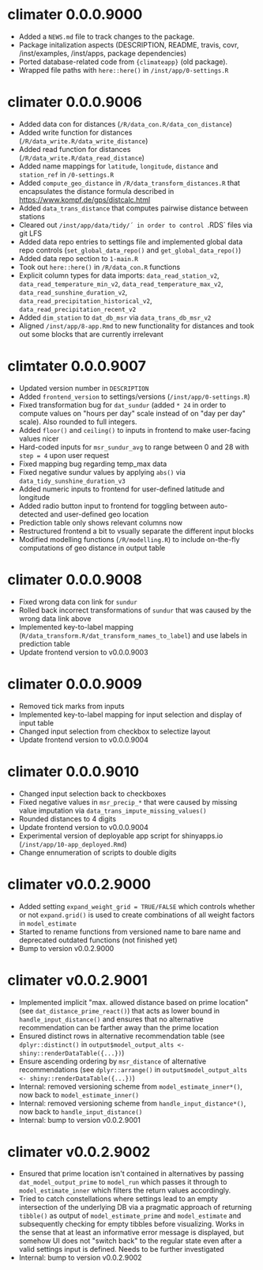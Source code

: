 # climater 0.0.0.9000

* Added a `NEWS.md` file to track changes to the package.
* Package initalization aspects (DESCRIPTION, README, travis, covr, /inst/examples, /inst/apps, package dependencies)
* Ported database-related code from `{climateapp}` (old package).
* Wrapped file paths with `here::here()` in `/inst/app/0-settings.R`

# climater 0.0.0.9006

* Added data con for distances (`/R/data_con.R/data_con_distance`)
* Added write function for distances (`/R/data_write.R/data_write_distance`)
* Added read function for distances (`/R/data_write.R/data_read_distance`)
* Added  name mappings for `latitude`, `longitude`, `distance` and `station_ref` in `/0-settings.R`
* Added `compute_geo_distance` in `/R/data_transform_distances.R` that encapsulates the distance formula described in https://www.kompf.de/gps/distcalc.html
* Added `data_trans_distance` that computes pairwise distance between stations
* Cleared out `/inst/app/data/tidy/´ in order to control `.RDS` files via git LFS
* Added data repo entries to settings file and implemented global data repo controls (`set_global_data_repo()` and
`get_global_data_repo()`)
* Added data repo section to `1-main.R`
* Took out `here::here()` in `/R/data_con.R` functions
* Explicit column types for data imports: `data_read_station_v2`,
`data_read_temperature_min_v2`, `data_read_temperature_max_v2`,
`data_read_sunshine_duration_v2`, `data_read_precipitation_historical_v2`, `data_read_precipitation_recent_v2`
* Added `dim_station` to `dat_db_msr` via `data_trans_db_msr_v2`
* Aligned `/inst/app/8-app.Rmd` to new functionality for distances and took out
some blocks that are currently irrelevant

# climtater 0.0.0.9007

* Updated version number in `DESCRIPTION`
* Added `frontend_version` to settings/versions (`/inst/app/0-settings.R`)
* Fixed transformation bug for `dat_sundur` (added `* 24` in order to compute
values on "hours per day" scale instead of on "day per day" scale). Also rounded
to full integers.
* Added `floor()` and `ceiling()` to inputs in frontend to make user-facing
values nicer
* Hard-coded inputs for `msr_sundur_avg` to range between 0 and 28 with `step =
4` upon user request
* Fixed mapping bug regarding temp_max data 
* Fixed negative sundur values by applying `abs()` via
`data_tidy_sunshine_duration_v3`
* Added numeric inputs to frontend for user-defined latitude and longitude 
* Added radio button input to frontend for toggling between auto-detected and user-defined geo location
* Prediction table only shows relevant columns now
* Restructured frontend a bit to vsually separate the different input blocks 
* Modified modelling functions (`/R/modelling.R`) to include on-the-fly
computations of geo distance in output table

# climater 0.0.0.9008

* Fixed wrong data con link for `sundur`
* Rolled back incorrect transformations of `sundur` that was caused by the wrong
data link above
* Implemented key-to-label mapping
(`R/data_transform.R/dat_transform_names_to_label`) and use labels in prediction
table
* Update frontend version to v0.0.0.9003

# climater 0.0.0.9009

* Removed tick marks from inputs
* Implemented key-to-label mapping for input selection and display of input table
* Changed input selection from checkbox to selectize layout
* Update frontend version to v0.0.0.9004

# climater 0.0.0.9010

* Changed input selection back to checkboxes
* Fixed negative values in `msr_precip_*` that were caused by missing value
imputation via `data_trans_impute_missing_values()`
* Rounded distances to 4 digits
* Update frontend version to v0.0.0.9004
* Experimental version of deployable app script for shinyapps.io (`/inst/app/10-app_deployed.Rmd`)
* Change ennumeration of scripts to double digits

# climater v0.0.2.9000

* Added setting `expand_weight_grid = TRUE/FALSE` which controls whether or not
`expand.grid()` is used to create combinations of all weight factors in
`model_estimate`
* Started to rename functions from versioned name to bare name and deprecated
outdated functions (not finished yet)
* Bump to version v0.0.2.9000

# climater v0.0.2.9001

* Implemented implicit "max. allowed distance based on prime location" (see
`dat_distance_prime_react()`) that acts as lower bound in
`handle_input_distance()` and ensures that no alternative recommendation can be
farther away than the prime location
* Ensured distinct rows in alternative recommendation table (see
`dplyr::distinct()` in `output$model_output_alts <-
shiny::renderDataTable({...})`)
* Ensure ascending ordering by `msr_distance` of alternative recommendations
(see `dplyr::arrange()` in `output$model_output_alts <-
shiny::renderDataTable({...})`)
* Internal: removed versioning scheme from `model_estimate_inner*()`, now back to 
`model_estimate_inner()`
* Internal: removed versioning scheme from `handle_input_distance*()`, now back to 
`handle_input_distance()`
* Internal: bump to version v0.0.2.9001

# climater v0.0.2.9002

* Ensured that prime location isn't contained in alternatives by passing
`dat_model_output_prime` to `model_run` which passes it through to
`model_estimate_inner` which filters the return values accordingly.
* Tried to catch constellations where settings lead to an empty intersection of
the underlying DB via a pragmatic approach of returning `tibble()` as output of
`model_estimate_prime` and `model_estimate` and subsequently checking for empty
tibbles before visualizing. Works in the sense that at least an informative
error message is displayed, but somehow UI does not "switch back" to the regular
state even after a valid settings input is defined. Needs to be further
investigated
* Internal: bump to version v0.0.2.9002
